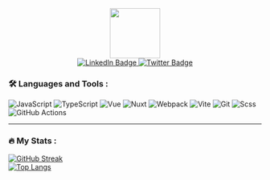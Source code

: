 <div id="header" align="center">
  <img src="https://media.giphy.com/media/M9gbBd9nbDrOTu1Mqx/giphy.gif" width="100"/>
</div>

<div id="badges" align="center">
   <a href="https://www.linkedin.com/in/dzmitry-shaviaka/">
      <img src="https://img.shields.io/badge/LinkedIn-blue?style=for-the-badge&logo=linkedin&logoColor=white" alt="LinkedIn Badge"/>
  </a>
   <a href="https://t.me/Dzmitry_Shaviaka">
      <img src="https://img.shields.io/badge/-telegram-blue?style=for-the-badge&logo=twitter&logoColor=white" alt="Twitter Badge"/>
  </a>
</div>



### :hammer_and_wrench: Languages and Tools :

![JavaScript](https://img.shields.io/badge/JavaScript-F7DF1E?style=for-the-badge&logo=javascript&logoColor=black)
![TypeScript](https://img.shields.io/badge/TypeSctipt-316192?style=for-the-badge&logo=typescript&logoColor=white)
![Vue](https://img.shields.io/badge/vue-4FC08D?style=for-the-badge&logo=vuedotjs&logoColor=white)
![Nuxt](https://img.shields.io/badge/nuxt-4FC08D?style=for-the-badge&logo=nuxt&logoColor=white)
![Webpack](https://img.shields.io/badge/webpack-%238DD6F9.svg?style=for-the-badge&logo=webpack&logoColor=black)
![Vite](https://img.shields.io/badge/vite-%23646CFF.svg?style=for-the-badge&logo=vite&logoColor=white)
![Git](https://img.shields.io/badge/git-F05032?style=for-the-badge&logo=git&logoColor=white)
![Scss](https://img.shields.io/badge/scss-CC6699?style=for-the-badge&logo=sass&logoColor=white)
![GitHub Actions](https://img.shields.io/badge/github%20actions-%232671E5.svg?style=for-the-badge&logo=githubactions&logoColor=white)

---

### :fire: My Stats :

[![GitHub Streak](https://streak-stats.demolab.com?user=Zanuda-Dzmitry&theme=transparent&hide_border=true&mode=weekly&fire=FF2222&dates=2C68F6&currStreakLabel=2C68F6&currStreakNum=2C68F6)](https://git.io/streak-stats)           
[![Top Langs](https://github-readme-stats.vercel.app/api/top-langs/?username=Zanuda-Dzmitry&layout=compact&theme=vision-friendly-dark)](https://github.com/anuraghazra/github-readme-stats)





